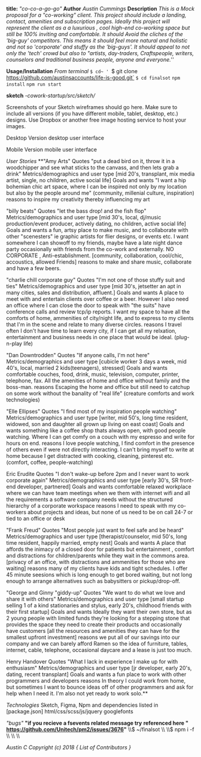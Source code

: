 **title:** *"co-co-a-go-go"*
**Author** *Austin Cummings*
**Description**
    *This is a Mock proposal for a "co-working" client. This project should include a landing, contact, amenities and subscription pages. Ideally this project will represent the client as a a luxurious , cool high-end co-working space but still be 100% inviting and comfortable. It should Avoid the cliches of the 'big-guy' competitors. This means it should feel more natural and holistic and not so 'corporate' and stuffy as the 'big-guys'. It should appeal to not only the 'tech' crowd but also to "artists, day-traders, Craftspeople, writers, counselors and traditional business people, anyone and everyone.''*

**Usage/Installation**
*From terminal*
  `$ cd~ '
  `$ git clone https://github.com/austinsaccounts/life-is-good.git`
  `$ cd finalsot`
  `npm install`
  `npm run start`

**sketch**
*-cowork-startup/src/sketch/*

Screenshots of your Sketch wireframes should go here. Make sure to include all versions (if you have different mobile, tablet, desktop, etc.) designs. Use Dropbox or another free image hosting service to host your images.

Desktop Version
desktop user interface

Mobile Version
mobile user interface

*User Stories*
  **"Amy Arts"
  Quotes "put a dead bird on it, throw it in a woodchipper and see what sticks to the canvass, and then lets grab a drink" Metrics/demographics and user type [mid 20's, transplant, mix media artist, single, no children, active social life] Goals and wants
  "I want a hip bohemian chic art space, where I can be inspired not only by my location but also by the people around me" (community, millenial culture, inspiration) reasons to inspire my creativity thereby influencing my art

  "billy beats"
  Quotes "let the bass drop! and the fish flop" Metrics/demographics and user type [mid 30's, local, dj/music production/event producer, actively dating, no children, active social life] Goals and wants
  a fun, artsy place to make music, and to collaborate with other "scenesters" ie graphic artists for flier designs, or events etc. I want somewhere I can showoff to my friends, maybe have a late night dance party occasionally with friends from the co-work and externally. NO CORPORATE , Anti-establishment. [community, collaboration, cool/chic, accoustics, allowed Friends]
  reasons to make and share music, collaborate and have a few beers.

  "charlie chill corporate guy"
  Quotes "I'm not one of those stuffy suit and ties" Metrics/demographics and user type [mid 30's, jetsetter an apt in many cities, sales and distribution, affluent.] Goals and wants
  A place to meet with and entertain clients over coffee or a beer. However I also need an office where I can close the door to speak with "the suits" have conference calls and review tcp/ip reports. I want my space to have all the comforts of home, ammenities of city/night life, and to express to my clients that I'm in the scene and relate to many diverse circles. reasons I travel often I don't have time to learn every city, if I can get all my relxation, entertainment and business needs in one place that would be ideal. (plug-n-play life)

  "Dan Downtrodden"
  Quotes "If anyone calls, I'm not here" Metrics/demographics and user type [cubicle worker 3 days a week, mid 40's, local, married 2 kids(teenagers), stressed] Goals and wants
  comfortable couches, food, drink, music, television, computer, printer, telephone, fax. All the amenities of home and office without family and the boss-man. reasons Escaping the home and office but still need to catchup on some work without the banality of "real life" (creature comforts and work technologies)

  "Elle Ellipses"
  Quotes "I find most of my inspiration people watching" Metrics/demographics and user type [writer, mid 50's, long time resident, widowed, son and daughter all grown up living on east coast] Goals and wants
  something like a coffee shop thats always open, with good people watching. Where I can get comfy on a couch with my espresso and write for hours on end. reasons I love people watching, I find comfort in the presence of others even if were not directly interacting. I can't bring myself to write at home because I get distracted with cooking, cleaning, pinterest etc. (comfort, coffee, people-watching)

  Eric Erudite
  Quotes "I don't wake-up before 2pm and I never want to work corporate again" Metrics/demographics and user type [early 30's, SR front-end developer, partnered] Goals and wants
  comfortable relaxed workplace where we can have team meetings when we them with internet wifi and all the requirements a software company needs without the structured hierarchy of a corporate workspace reasons I need to speak with my co-workers about projects and ideas, but none of us need to be on call 24-7 or tied to an office or desk

  "Frank Freud"
  Quotes "Most people just want to feel safe and be heard" Metrics/demographics and user type [therapist/counselor, mid 50's, long time resident, happily married, empty nest] Goals and wants
  A place that affords the inimacy of a closed door for patients but entertainment , comfort and distractions for children/parents while they wait in the commons area. [privacy of an office, with distractions and ammenities for those who are waiting] reasons many of my clients have kids and tight schedules. I offer 45 minute seesions which is long enough to get bored waiting, but not long enough to arrange alternatives such as babysitters or pickup/drop-off.

  "George and Ginny "giddy-up"
  Quotes "We want to do what we love and share it with others" Metrics/demographics and user type [small startup selling 1 of a kind stationaries and stylus, early 20's, childhood friends with their first startup] Goals and wants
  Ideally they want their own store, but as 2 young people with limited funds they're looking for a stepping stone that provides the space they need to create their products and occasionally have customers [all the resources and amenities they can have for the smallest upfront investment] reasons we put all of our savings into our company and we can barely afford Ramen so the idea of furniture, tables, internet, cable, telephone, occasional daycare and a lease is just too much.

  Henry Handover
  Quotes "What I lack in experience I make up for with enthusiasm" Metrics/demographics and user type [jr developer, early 20's, dating, recent transplant] Goals and wants
  a fun place to work with other programmers and developers reasons In theory I could work from home, but sometimes I want to bounce ideas off of other programmers and ask for help when I need it. I'm also not yet ready to work solo.**

*Technologies*
  Sketch, Figma, Npm and dependencies listed in [package.json]
  html/css/scss/js/jquery googlefonts

*"bugs"*
**"if you recieve a fsevents related message try**
**referenced here " https://github.com/Unitech/pm2/issues/3676"**
    \\\\$ ~/finalsot  \\\\
    \\\\$ npm i -f   \\\\
    \\\\              \\\\

*Austin C
Copyright (c) 2018 { List of Contributors }*
